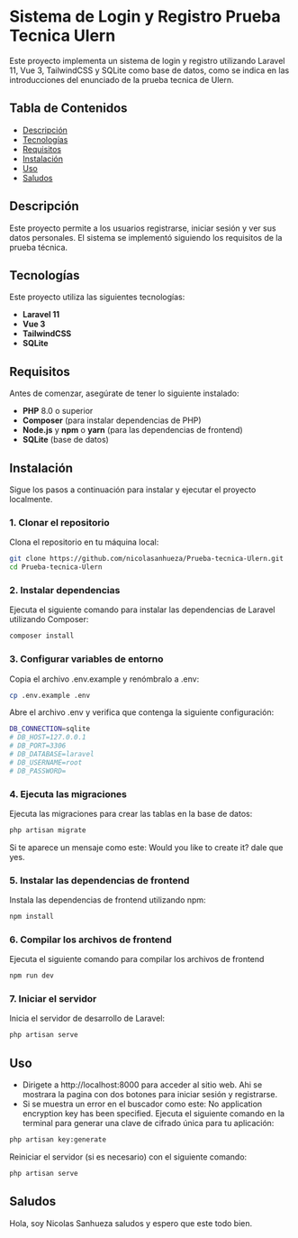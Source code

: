 # Sistema de Login y Registro Prueba Tecnica Ulern

Este proyecto implementa un sistema de login y registro utilizando Laravel 11, Vue 3, TailwindCSS y SQLite como base de datos, como se indica en las introducciones del enunciado de la prueba tecnica de Ulern.

## Tabla de Contenidos

- [Descripción](#descripción)
- [Tecnologías](#tecnologías)
- [Requisitos](#requisitos)
- [Instalación](#instalación)
- [Uso](#uso)
- [Saludos](#saludos)

## Descripción

Este proyecto permite a los usuarios registrarse, iniciar sesión y ver sus datos personales. El sistema se implementó siguiendo los requisitos de la prueba técnica.

## Tecnologías

Este proyecto utiliza las siguientes tecnologías:

- **Laravel 11**
- **Vue 3**
- **TailwindCSS**
- **SQLite**

## Requisitos

Antes de comenzar, asegúrate de tener lo siguiente instalado:

- **PHP** 8.0 o superior
- **Composer** (para instalar dependencias de PHP)
- **Node.js** y **npm** o **yarn** (para las dependencias de frontend)
- **SQLite** (base de datos)

## Instalación

Sigue los pasos a continuación para instalar y ejecutar el proyecto localmente.

### 1. Clonar el repositorio

Clona el repositorio en tu máquina local:

```bash
git clone https://github.com/nicolasanhueza/Prueba-tecnica-Ulern.git
cd Prueba-tecnica-Ulern
```

### 2. Instalar dependencias

Ejecuta el siguiente comando para instalar las dependencias de Laravel utilizando Composer:

```bash
composer install
```

### 3. Configurar variables de entorno

Copia el archivo .env.example y renómbralo a .env:

```bash
cp .env.example .env
```

Abre el archivo .env y verifica que contenga la siguiente configuración:

```bash
DB_CONNECTION=sqlite
# DB_HOST=127.0.0.1
# DB_PORT=3306
# DB_DATABASE=laravel
# DB_USERNAME=root
# DB_PASSWORD=
```

### 4. Ejecuta las migraciones

Ejecuta las migraciones para crear las tablas en la base de datos:

```bash
php artisan migrate
```

Si te aparece un mensaje como este:  Would you like to create it? dale que yes.

### 5. Instalar las dependencias de frontend

Instala las dependencias de frontend utilizando npm:

```bash
npm install
```

### 6. Compilar los archivos de frontend

Ejecuta el siguiente comando para compilar los archivos de frontend

```bash
npm run dev
```

### 7. Iniciar el servidor

Inicia el servidor de desarrollo de Laravel:

```bash
php artisan serve
```

## Uso

- Dirigete a http://localhost:8000 para acceder al sitio web. Ahi se mostrara la pagina con dos botones para iniciar sesión y registrarse.
- Si se muestra un error en el buscador como este: No application encryption key has been specified. Ejecuta el siguiente comando en la terminal para generar una clave de cifrado única para tu aplicación:

```bash
php artisan key:generate
```

Reiniciar el servidor (si es necesario) con el siguiente comando:

```bash
php artisan serve
```

## Saludos

Hola, soy Nicolas Sanhueza saludos y espero que este todo bien.
